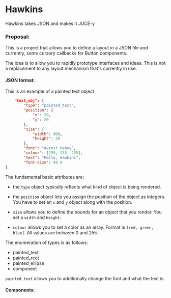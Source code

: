 # Hawkins
Hawkins takes JSON and makes it JUCE-y

### Proposal:
This is a project that allows you to define a layout in a JSON file and currently, some cursory callbacks for Button components.

The idea is to allow you to rapidly prototype interfaces and ideas. This is not a replacement to any layout mechanism that's currently in use.


#### JSON format:

This is an example of a painted text object

```json
    "text_obj": {
        "type": "painted_text",
        "position": {
            "x": 30,
            "y": 20
        },
        "size": {
            "width": 800,
            "height": 20
        },
        "font": "Avenir Heavy",
        "colour": [255, 255, 255],
        "text": "Hello, Hawkins",
        "font-size": 48.0
}

```

The fundamental basic attributes are:

- the `type` object typically reflects what kind of object is being rendered.

- the `position` object lets you assign the position of the object as integers. You have to set an `x` and `y` object along with the position.

- `size` allows you to define the bounds for an object that you render. You set a `width` and `height`.

- `colour` allows you to set a color as an array. Format is `[red, green, blue]`. All values are between 0 and 255.

The enumeration of types is as follows:

- painted_text
- painted_rect
- painted_ellipse
- component

`painted_text` allows you to additionally change the font and what the text is.

#### Components:
